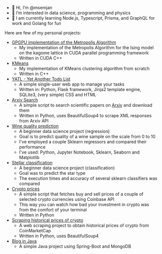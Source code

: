 - 👋 Hi, I’m @msemjan
- 👀 I’m interested in data science, programming and physics
- 📖 I am currently learning Node.js, Typescript, Prisma, and GraphQL for work and Golang for fun

Here are few of my personal projects:
- [GPGPU implementation of the Metropolis Algorithm](https://github.com/msemjan/MC_MA_IAKL)
  - My implementation of the Metropolis Algorithm for the Ising model on the kagome lattice in CUDA parallel programming framework
  - Written in CUDA C++
- [KMeans](https://github.com/msemjan/kmeans) 
  - My implementation of KMeans clustering algorithm from scratch 
  - Written in C++
- [YATL - Yet Another Todo List](https://github.com/msemjan/yatl) 
  - A simple single-user web app to manage your tasks
  - Written in: Python, Flask framework, Jinja2 template engine, SQLite3, (very simple) CSS and HTML
- [Arxiv Search](https://github.com/msemjan/arxiv)
  - A simple script to search scientific papers on [Arxiv](https://arxiv.org/) and download them
  - Written in Python, uses BeautifulSoup4 to scrape XML responses from Arxiv API
- [Wine quality prediction](https://github.com/msemjan/wine-quality-prediction)
  - A beginner data science project (regression)
  - Goal is to predict quality of a wine sample on the scale from 0 to 10
  - I've employed a couple Sklearn regressors and compared their performance
  - I've used: Python, Jupyter Notebook, Sklearn, Seaborn and Matplotlib
- [Stellar classification](https://github.com/msemjan/stellar_classification)
  - A beginner data science project (classification)
  - Goal was to predict the star type
  - The execution times and accuracy of several sklearn classifiers was compared
- [Crypto prices](https://github.com/msemjan/crypto_prices)
  - A simple script that fetches buy and sell prices of a couple of selected crypto currencies using Coinbase API
  - This way you can watch how bad your investment in crypto was from the comfort of your terminal 
  - Written in Python
- [Scraping historical prices of crypto](https://github.com/msemjan/scraping_coinmarketcap)
  - A web scraping project to obtain historical prices of crypto from CoinMarketCap
  - Written in Python, uses BeautifulSoup4
- [Blog in Java](https://github.com/msemjan/YouSpace)
  - A simple Java project using Spring-Boot and MongoDB

<!---
msemjan/msemjan is a ✨ special ✨ repository because its `README.md` (this file) appears on your GitHub profile.
You can click the Preview link to take a look at your changes.
--->
